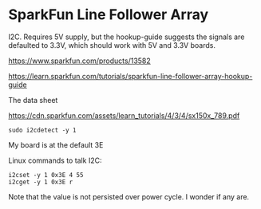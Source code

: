 # SparkFun Line Follower Array

I2C. Requires 5V supply, but the hookup-guide suggests the signals are defaulted to 3.3V, which
should work with 5V and 3.3V boards. 

https://www.sparkfun.com/products/13582

https://learn.sparkfun.com/tutorials/sparkfun-line-follower-array-hookup-guide

The data sheet

https://cdn.sparkfun.com/assets/learn_tutorials/4/3/4/sx150x_789.pdf

```
sudo i2cdetect -y 1
```

My board is at the default 3E

Linux commands to talk I2C:

```
i2cset -y 1 0x3E 4 55
i2cget -y 1 0x3E r
```

Note that the value is not persisted over power cycle. I wonder if any are.


